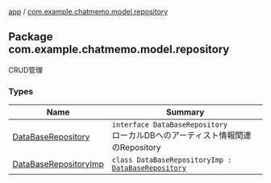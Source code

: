[app](../index.md) / [com.example.chatmemo.model.repository](./index.md)

## Package com.example.chatmemo.model.repository

CRUD管理

### Types

| Name | Summary |
|---|---|
| [DataBaseRepository](-data-base-repository/index.md) | `interface DataBaseRepository`<br>ローカルDBへのアーティスト情報関連のRepository |
| [DataBaseRepositoryImp](-data-base-repository-imp/index.md) | `class DataBaseRepositoryImp : `[`DataBaseRepository`](-data-base-repository/index.md) |
